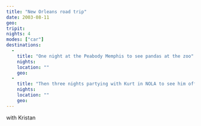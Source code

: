 ```yaml
---
title: "New Orleans road trip"
date: 2003-08-11
geo: 
tripit: 
nights: 4
modes: ["car"]
destinations:
  -
    title: "One night at the Peabody Memphis to see pandas at the zoo"
    nights: 
    location: ""
    geo: 
  -
    title: "Then three nights partying with Kurt in NOLA to see him off to Jesuits"
    nights: 
    location: ""
    geo: 
---
```


with Kristan
